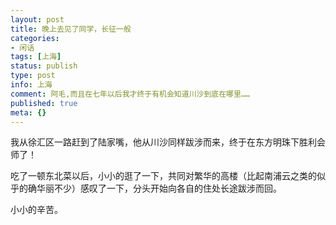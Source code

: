 ```yaml
---
layout: post
title: 晚上去见了同学，长征一般
categories:
- 闲话
tags: [上海]
status: publish
type: post
info: 上海
comment: 阿毛,而且在七年以后我才终于有机会知道川沙到底在哪里……
published: true
meta: {}
---
```


我从徐汇区一路赶到了陆家嘴，他从川沙同样跋涉而来，终于在东方明珠下胜利会师了！

吃了一顿东北菜以后，小小的逛了一下，共同对繁华的高楼（比起南浦云之类的似乎的确华丽不少）感叹了一下，分头开始向各自的住处长途跋涉而回。

小小的辛苦。
